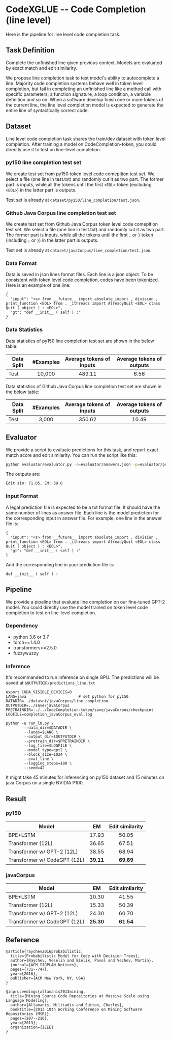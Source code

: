 # CodeXGLUE -- Code Completion (line level)

Here is the pipeline for line level code completion task.

## Task Definition

Complete the unfinished line given previous context. Models are evaluated by exact match and edit similarity.

We propose line completion task to test model's ability to autocomplete a line. Majority code completion systems behave well in token level completion, but fail in completing an unfinished line like a method call with specific parameters, a function signature, a loop condition, a variable definition and so on. When a software develop finish one or more tokens of the current line, the line level completion model is expected to generate the entire line of syntactically correct code.

## Dataset

Line level code completion task shares the train/dev dataset with token level completion. After training a model on CodeCompletion-token, you could directly use it to test on line-level completion. 


### py150 line completion test set

We create test set from py150 token level code comepltion test set. We select a file (one line in test.txt) and randomly cut it as two part. The former part is inputs, while all the tokens until the first `<EOL>` token (excluding `<EOL>`) in the latter part is outputs.

Test set is already at `dataset/py150/line_completion/test.json`.

### Github Java Corpus line completion test set

We create test set from Github Java Corpus token level code comepltion test set. We select a file (one line in test.txt) and randomly cut it as two part. The former part is inputs, while all the tokens until the first `;` or `}` token (including `;` or `}`) in the latter part is outputs.

Test set is already at `dataset/javaCorpus/line_completion/test.json`.

### Data Format

Data is saved in json lines format files. Each line is a json object. To be consistent with token level code completion, codes have been tokenized. Here is an example of one line:
```
{
  "input": "<s> from __future__ import absolute_import , division , print_function <EOL> from . _ithreads import AlreadyQuit <EOL> class Quit ( object ) : <EOL>",
  "gt": "def __init__ ( self ) :"
}
```


### Data Statistics

Data statistics of py150 line completion test set are shown in the below table:

| Data Split |  #Examples  | Average tokens of inputs | Average tokens of outputs |
| ---------- | :---------: | :----------------------: | :-----------------------: |
|    Test    |    10,000   |          489.11          |          6.56             |

Data statistics of Github Java Corpus line completion test set are shown in the below table:

| Data Split |  #Examples  | Average tokens of inputs | Average tokens of outputs |
| ---------- | :---------: | :----------------------: | :-----------------------: |
|    Test    |    3,000    |          350.62          |          10.49            |

## Evaluator

We provide a script to evaluate predictions for this task, and report exact match score and edit similarity. You can run the script like this:

```bash
python evaluator/evaluator.py -a=evaluator/answers.json -p=evaluator/predictions.txt
```

The outputs are:
```
Edit sim: 71.05, EM: 39.0
```

### Input Format

A legal prediction file is expected to be a txt format file. It should have the same number of lines as answer file. Each line is the model prediction for the corresponding input in answer file. For example, one line in the answer file is:
```
{
  "input": "<s> from __future__ import absolute_import , division , print_function <EOL> from . _ithreads import AlreadyQuit <EOL> class Quit ( object ) : <EOL>",
  "gt": "def __init__ ( self ) :"
}
```

And the corresponding line in your prediction file is:
```
def __init__ ( self ) :
```


## Pipeline

We provide a pipeline that evaluate line completion on our fine-tuned GPT-2 model. You could directly use the model trained on token level code completion to test on line-level completion. 

### Dependency

- python 3.6 or 3.7
- torch==1.4.0
- transformers>=2.5.0
- fuzzywuzzy

### Inference

It's recommanded to run inference on single GPU. The predictions will be saved at `$OUTPUTDIR/predictions_line.txt`

```shell
export CUDA_VISIBLE_DEVICES=0
LANG=java                       # set python for py150
DATADIR=../dataset/javaCorpus/line_completion
OUTPUTDIR=../save/javaCorpus
PRETRAINDIR=../../CodeCompletion-token/save/javaCorpus/checkpoint
LOGFILE=completion_javaCorpus_eval.log

python -u run_lm.py \
        --data_dir=$DATADIR \
        --langs=$LANG \
        --output_dir=$OUTPUTDIR \
        --pretrain_dir=$PRETRAINDIR \
        --log_file=$LOGFILE \
        --model_type=gpt2 \
        --block_size=1024 \
        --eval_line \
        --logging_steps=100 \
        --seed=42 
```

It might take 45 minutes for inferencing on py150 dataset and 15 minutes on java Corpus on a single NVIDIA P100.

## Result

### py150

| Model                                                 |     EM     |  Edit similarity  |
| ----------------------------------------------------- | :--------: | :---------------: |
| BPE+LSTM                                              |    17.93   |       50.05       |
| Transformer (12L)                                     |    36.65   |       67.51       |
| Transformer w/ GPT-2 (12L)                            |    38.55   |       68.94       |
| Transformer w/ CodeGPT (12L)                          |  **39.11** |     **69.69**     |

### javaCorpus

| Model                                                 |     EM     |  Edit similarity  |
| ----------------------------------------------------- | :--------: | :---------------: |
| BPE+LSTM                                              |    10.30   |       41.55       |
| Transformer (12L)                                     |    15.33   |       50.39       |
| Transformer w/ GPT-2 (12L)                            |    24.30   |       60.70       |
| Transformer w/ CodeGPT (12L)                          |  **25.30** |     **61.54**     |


## Reference

<pre><code>@article{raychev2016probabilistic,
  title={Probabilistic Model for Code with Decision Trees},
  author={Raychev, Veselin and Bielik, Pavol and Vechev, Martin},
  journal={ACM SIGPLAN Notices},
  pages={731--747},
  year={2016},
  publisher={ACM New York, NY, USA}
}</code></pre>

<pre><code>@inproceedings{allamanis2013mining,
  title={Mining Source Code Repositories at Massive Scale using Language Modeling},
  author={Allamanis, Miltiadis and Sutton, Charles},
  booktitle={2013 10th Working Conference on Mining Software Repositories (MSR)},
  pages={207--216},
  year={2013},
  organization={IEEE}
}</code></pre>
